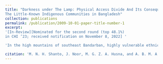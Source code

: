 ```yaml
---
title: "Darkness under The Lamp: Physical Access Divide And Its Consequences among
The Little-Known Indigenous Communities in Bangladesh"
collection: publications
permalink: /publication/2009-10-01-paper-title-number-1
excerpt: 
'[In-Review][Nominated for the second round (top 48.1%)
in CHI ’23; received notification on November 8, 2022] '

'In the high mountains of southeast Bandarban, highly vulnerable ethnic communities (we refer to them as HVECs) live without basic mobile and network availability. To the best of our knowledge, no study in the literature has focused on improving HVECs life. To create a new discussion in HCI, we make two visits to six different ethnic communities in 15 different paras (villages) and conduct a mixed-method study to uncover their mobile and network availability with HVECs. We share the framework we used to tackle the non-availability of local informers and interpreters in HVECs. This study will help researchers better prepare for fieldwork and design technologies in distant indigenous communities'

citation: 'M. N. H. Shanto, J. Noor, M. G. Z. A. Husna, and A. B. M. A. A. Islam'
---
```


